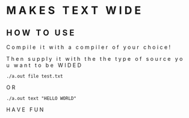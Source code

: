# M A K E S&nbsp;&nbsp;&nbsp;T E X T&nbsp;&nbsp;&nbsp;W I D E


## H O W&nbsp;&nbsp;&nbsp;T O&nbsp;&nbsp;&nbsp;U S E

C o m p i l e&nbsp;&nbsp;&nbsp;i t&nbsp;&nbsp;&nbsp;w i t h&nbsp;&nbsp;&nbsp;a&nbsp;&nbsp;&nbsp;c o m p i l e r&nbsp;&nbsp;&nbsp;o f&nbsp;&nbsp;&nbsp;y o u r&nbsp;&nbsp;&nbsp;c h o i c e !

T h e n&nbsp;&nbsp;&nbsp;s u p p l y&nbsp;&nbsp;&nbsp;i t&nbsp;&nbsp;&nbsp;w i t h&nbsp;&nbsp;&nbsp;t h e&nbsp;&nbsp;&nbsp;t h e&nbsp;&nbsp;&nbsp;t y p e&nbsp;&nbsp;&nbsp;o f&nbsp;&nbsp;&nbsp;s o u r c e&nbsp;&nbsp;&nbsp;y o u&nbsp;&nbsp;&nbsp;w a n t&nbsp;&nbsp;&nbsp;t o&nbsp;&nbsp;&nbsp;b e&nbsp;&nbsp;&nbsp;W I D E D

```
./a.out file test.txt
```
O R
```
./a.out text "HELLO WORLD"
```


H A V E&nbsp;&nbsp;&nbsp;F U N